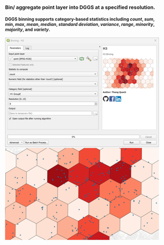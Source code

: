 ### Bin/ aggregate point layer into DGGS at a specified resolution.
#### DGGS binning supports category-based statistics including *count*, *sum*, *min*, *max*, *mean*, *median*, *standard deviation*, *variance*, *range*, *minority*, *majority*, and *variety*.
<div align="center">
  <img src="https://raw.githubusercontent.com/opengeoshub/vgridtools/main/images/readme/dggsbinning.png">
</div>

<div align="center">
  <img src="https://raw.githubusercontent.com/opengeoshub/vgridtools/main/images/readme/dggsbinning_h3.png">
</div>
